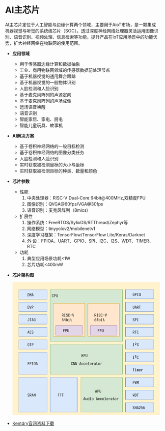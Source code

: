 # AI主芯片

AI主芯片定位于人工智能与边缘计算两个领域，主要用于AioT市场，是一颗集成机器视觉与听觉的系统级芯片（SOC）。透过深度神经网络处理器灵活运用图像识别、语音识别、视频处理、信息检索等功能，提升产品在IoT应用场景中的功能优势，扩大神经网络在物联网的使用范围。

* **应用领域**
  
  * 用于传感器边缘计算和数据抽象
  * 工业、商用物联网领域的传感器数据前处理节点
  * 基于机器视觉的通用舞台跟踪
  * 基于机器视觉的一般物体识别
  * 人脸检测和人脸识别
  * 基于麦克风阵列的声源定向
  * 基于麦克风阵列的声场成像
  * 远场语音唤醒
  * 语音识别
  * 智能家居、家电、厨电
  * 智能儿童玩具、故事机
* **AI解决方案**
  * 基于卷积神经网络的一般目标检测
  * 基于卷积神经网络的图像分类任务
  * 人脸检测和人脸识别
  * 实时获取被检测目标的大小与坐标
  * 实时获取被检测目标的种类、数量和颜色
* **芯片参数**
  * 性能
    1. 中央处理器：RISC-V Dual-Core 64bit@400MHz,双精度FPU  
    2. 图像识别：QVGA@60fps/VGA@30fps  
    3. 语音识别：麦克风阵列（8mics\)  
  * 扩展性
    1. 操作系统：FreeRTOS/SylixOS/RTThread/Zephyr等
    2. 网络模型：tinyyolov2/mobilenetv1
    3. 深度学习框架：TensorFlow/TensorFlow Lite/Keras/Darknet
    4. 外 设：FPIOA、UART、GPIO、SPI、I2C、I2S、WDT、TIMER、RTC
  * 功耗
    1. 典型应用场景功耗&lt;1W
    2. 芯片功耗&lt;400mW
* **芯片架构图**

  ![](../.gitbook/assets/xitong-jiagou.png)

* [Kentdry官网资料下载](https://kendryte.com/downloads/)

